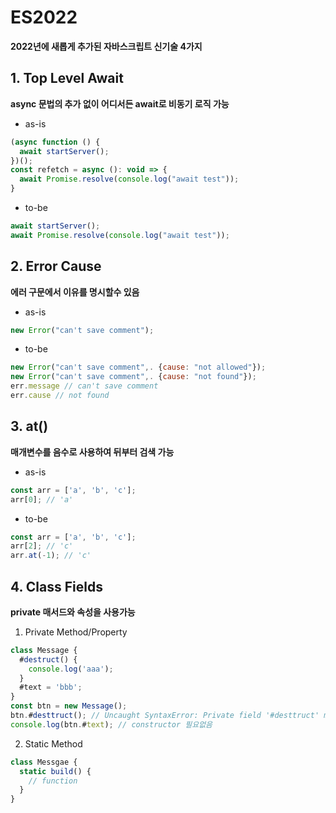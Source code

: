 # ES2022

**2022년에 새롭게 추가된 자바스크립트 신기술 4가지**

## 1. Top Level Await
**async 문법의 추가 없이 어디서든 await로 비동기 로직 가능**

- as-is
```javascript
(async function () {
  await startServer();
})();
const refetch = async (): void => {
  await Promise.resolve(console.log("await test"));
}
```

- to-be
```javascript
await startServer();
await Promise.resolve(console.log("await test"));
```

## 2. Error Cause
**에러 구문에서 이유를 명시할수 있음**

- as-is
```javascript
new Error("can't save comment");
```

- to-be
```javascript
new Error("can't save comment",. {cause: "not allowed"});
new Error("can't save comment",. {cause: "not found"});
err.message // can't save comment
err.cause // not found
```

## 3. at()
**매개변수를 음수로 사용하여 뒤부터 검색 가능**

- as-is
```javascript
const arr = ['a', 'b', 'c'];
arr[0]; // 'a'
```

- to-be
```javascript
const arr = ['a', 'b', 'c'];
arr[2]; // 'c'
arr.at(-1); // 'c'
```

## 4. Class Fields
**private 매서드와 속성을 사용가능**
1. Private Method/Property
```javascript
class Message {
  #destruct() {
    console.log('aaa');
  }
  #text = 'bbb';
}
const btn = new Message();
btn.#desttruct(); // Uncaught SyntaxError: Private field '#desttruct' must be declared in an enclosing class
console.log(btn.#text); // constructor 필요없음
```

2. Static Method
```javascript
class Messgae {
  static build() {
    // function
  }
}
```